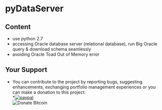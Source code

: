 # pyDataServer
## Content 
- use python 2.7
- accessing Oracle database server (relational database), run Big Oracle query & download schema seamlessly 
- avoiding Oracle Toad Out of Memory error 

## Your Support
- You can contribute to the project by reporting bugs, suggesting enhancements, exchanging portfolio management experiences or
you can make a donation to this project:
</br>*[![paypal](https://www.paypalobjects.com/en_US/i/btn/btn_donateCC_LG.gif)](https://paypal.me/boyac?locale.x=en_US)
</br>![Donate Bitcoin](https://github.com/boyac/pyFolio/blob/master/image/btc00.png)
